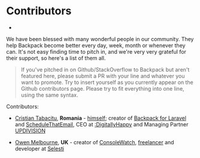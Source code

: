 # Contributors

-

We have been blessed with many wonderful people in our community. They help Backpack become better every day, week, month or whenever they can. It's not easy finding time to pitch in, and we're very very grateful for their support, so here's a list of them all.

> If you've pitched in on Github/StackOverflow to Backpack but aren't featured here, please submit a PR with your line and whatever you want to promote. Try to insert yourself as you currently appear on the Github contributors page. Please try to fit everything into one line, using the same syntax.

Contributors:

- [Cristian Tabacitu](https://github.com/tabacitu), **Romania** - [himself](http://tabacitu.ro/); creator of [Backpack for Laravel](https://backpackforlaravel.com/) and [ScheduleThatEmail](http://schedulethatemail.com/), CEO at [:DigitallyHappy](http://digitallyhappy.com/) and Managing Partner [UPDIVISION](http://updivision.com/)

- [Owen Melbourne](https://github.com/owenmelbz), **UK** - creator of [ConsoleWatch](https://www.consolewatch.io/?utm_source=backpack_contributors_md&utm_medium=cpc), [freelancer](https://www.owenmelbourne.com/) and developer at [Selesti](https://www.selesti.com/)